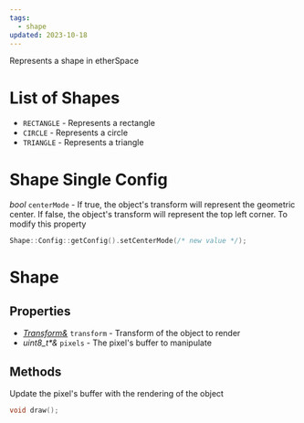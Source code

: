 ```yaml
---
tags:
  - shape
updated: 2023-10-18
---
```

Represents a shape in etherSpace

# List of Shapes
* `RECTANGLE` - Represents a rectangle
* `CIRCLE` - Represents a circle
* `TRIANGLE` - Represents a triangle

# Shape Single Config
*bool* `centerMode` - If true, the object's transform will represent the geometric center. If false, the object's transform will represent the top left corner.
To modify this property
```cpp
Shape::Config::getConfig().setCenterMode(/* new value */);
```

# Shape
## Properties
* *[Transform&](Components/Transform)* `transform` - Transform of the object to render
* *uint8_t\*&* `pixels` - The pixel's buffer to manipulate

## Methods
Update the pixel's buffer with the rendering of the object
```cpp
void draw();
```